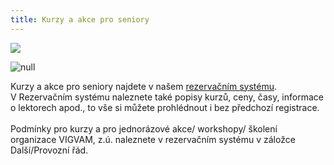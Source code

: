 ```yaml
---
title: Kurzy a akce pro seniory
---
```

![](/images/uploads/vigvam_pro_seniory_program_2019-2-.jpg)

![null](/images/uploads/filmovy_klub_senior_podzim_2018.jpg)

Kurzy a akce pro seniory najdete v našem [rezervačním systému](https://vigvam.webooker.eu/).\
V Rezervačním systému naleznete také popisy kurzů, ceny, časy,  informace o lektorech apod., to vše si můžete prohlédnout i bez předchozí registrace. \
\
Podmínky pro kurzy a pro jednorázové akce/ workshopy/ školení organizace VIGVAM, z.ú. naleznete v rezervačním systému v záložce Další/Provozní řád.
